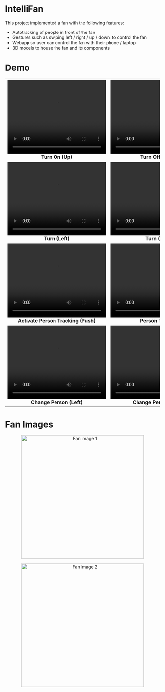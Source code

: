 # IntelliFan
This project implemented a fan with the following features:
- Autotracking of people in front of the fan
- Gestures such as swiping left / right / up / down, to control the fan
- Webapp so user can control the fan with their phone / laptop
- 3D models to house the fan and its components

# Demo
<div align="center">

<table>
  <tr>
    <td align="center">
      <video width="320" height="240" controls>
        <source src="https://github.com/user-attachments/assets/34af48d3-125a-4831-8df4-11eee752b68b" type="video/mp4">
      </video>
      <br />
      <b>Turn On (Up)</b>
    </td>
    <td align="center">
      <video width="320" height="240" controls>
        <source src="https://github.com/user-attachments/assets/2ebcd7f2-937f-46ff-b61b-a43e5f5f2be0" type="video/mp4">
      </video>
      <br />
      <b>Turn Off (Down)</b>
    </td>
  </tr>
  <tr>
    <td align="center">
      <video width="320" height="240" controls>
        <source src="https://github.com/user-attachments/assets/a7d5c35e-6d0c-4e75-ad39-ca346158de2c" type="video/mp4">
      </video>
      <br />
      <b>Turn (Left)</b>
    </td>
    <td align="center">
      <video width="320" height="240" controls>
        <source src="https://github.com/user-attachments/assets/9fe7959b-e4da-4ded-935b-c23732035c80" type="video/mp4">
      </video>
      <br />
      <b>Turn (Right)</b>
    </td>
  </tr>
  <tr>
    <td align="center">
      <video width="320" height="240" controls>
        <source src="https://github.com/user-attachments/assets/fc57ce63-2856-483f-b487-e727094a77c3" type="video/mp4">
      </video>
      <br />
      <b>Activate Person Tracking (Push)</b>
    </td>
    <td align="center">
      <video width="320" height="240" controls>
        <source src="https://github.com/user-attachments/assets/445edbf3-a660-4a0f-84dc-7d0adf8acead" type="video/mp4">
      </video>
      <br />
      <b>Person Tracking</b>
    </td>
  </tr>
  <tr>
    <td align="center">
      <video width="320" height="240" controls>
        <source src="https://github.com/user-attachments/assets/3c885a8b-cd1f-41d3-8687-49c4ffd364c1" type="video/mp4">
      </video>
      <br />
      <b>Change Person (Left)</b>
    </td>
    <td align="center">
      <video width="320" height="240" controls>
        <source src="https://github.com/user-attachments/assets/9f6676e9-851d-4928-b4ec-0806f0841664" type="video/mp4">
      </video>
      <br />
      <b>Change Person (Right)</b>
    </td>
  </tr>
</table>

</div>

# Fan Images
<div align="center">
  <img src="https://github.com/user-attachments/assets/4c78e68e-ed5b-43d4-a557-06008b673f71" width="400" alt="Fan Image 1" />
  <br />
  <br />
  <img src="https://github.com/user-attachments/assets/5e861817-e366-432e-806f-c15522aa40db" width="400" alt="Fan Image 2" />
</div>
